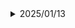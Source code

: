 <details>
<summary>2025/01/13</summary>

# 오늘의 Jira 학습 정리

## 1. Jira란 무엇인가?
Jira는 Atlassian에서 개발한 프로젝트 관리 도구로, 주로 소프트웨어 개발 팀에서 버그 추적, 이슈 관리, 애자일 프로젝트 관리를 위해 사용됩니다. 직관적인 인터페이스와 다양한 커스터마이징 옵션을 통해 팀의 협업과 생산성을 높이는 데 도움을 줍니다.

## 2. Jira의 주요 기능
- **프로젝트 관리**: 여러 프로젝트를 한 곳에서 관리할 수 있으며, 각 프로젝트별로 다양한 설정이 가능합니다.
- **이슈 트래킹**: 버그, 작업, 스토리 등 다양한 유형의 이슈를 생성하고 관리할 수 있습니다.
- **애자일 보드**: 스크럼(Scrum)과 칸반(Kanban) 보드를 통해 작업의 흐름을 시각적으로 관리할 수 있습니다.
- **워크플로우 커스터마이징**: 팀의 작업 프로세스에 맞게 워크플로우를 설계하고 적용할 수 있습니다.
- **보고서 및 대시보드**: 프로젝트의 진행 상황을 한눈에 파악할 수 있는 다양한 보고서와 대시보드를 제공합니다.

## 3. Jira의 핵심 개념
- **프로젝트(Project)**: 작업을 관리하는 기본 단위로, 각 프로젝트는 독립적인 이슈와 설정을 가집니다.
- **이슈(Issue)**: 작업 단위로, 버그, 스토리, 작업(Task) 등 다양한 유형이 있습니다.
- **EPIC**: 큰 작업 단위로, 여러 개의 스토리나 작업을 포함하는 큰 기능이나 목표를 나타냅니다.
- **스토리(Story)**: 사용자 요구사항을 나타내는 이슈로, EPIC의 하위 작업으로 구성됩니다.
- **스프린트(Sprint)**: 일정 기간 동안 완료할 작업을 모아놓은 단위로, 주로 스크럼 방식에서 사용됩니다.
- **보드(Board)**: 작업의 진행 상태를 시각적으로 관리할 수 있는 도구로, 칸반 보드와 스크럼 보드가 있습니다.

## 4. 이번 주 Jira 활용 계획
- **EPIC 생성**: 전체 페이지 목업 설계를 위한 EPIC을 생성하고, 학부모, 자폐아 아동, 상담사 각각의 사용자 그룹에 맞춘 하위 작업(Task)을 정의함.
  - **예시 EPIC 이름**: "전체 페이지 목업 설계"
  - **하위 작업 예시**:
    - 학부모용 페이지 목업 디자인
    - 자폐아 아동용 페이지 인터페이스 설계
    - 상담사용 페이지 기능 구현
- **이슈 작성**: 각 EPIC에 관련된 세부 작업을 이슈로 작성하고, 담당자와 마감일을 지정함.
- **스프린트 계획**: 이번 주에 완료할 작업들을 스프린트에 배정하고, 일일 스탠드업 미팅을 통해 진행 상황을 점검함.
- **워크플로우 설정**: 작업의 진행 단계를 정의하고, 각 단계별로 작업 상태를 업데이트함.
- **대시보드 구성**: 프로젝트의 전반적인 진행 상황을 모니터링할 수 있는 대시보드를 설정하고, 주요 지표를 시각화함.

## 5. 학습한 내용 요약
- Jira의 기본 개념과 주요 기능 이해
- 프로젝트와 이슈 관리 방법 학습
- EPIC, 스토리, 작업 등의 이슈 유형 활용법 습득
- 애자일 보드를 이용한 작업 흐름 관리 실습
- 보고서와 대시보드를 통해 프로젝트 상태 모니터링 방법 익힘

---
</details>

